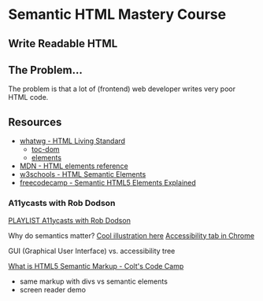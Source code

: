 # Semantic HTML Mastery Course

## Write Readable HTML

## The Problem...

The problem is that a lot of (frontend) web developer writes very poor HTML code.

## Resources

* [whatwg - HTML Living Standard](https://html.spec.whatwg.org/multipage/)
    * [toc-dom](https://html.spec.whatwg.org/multipage/#toc-dom)
    * [elements](https://html.spec.whatwg.org/multipage/dom.html#elements)
* [MDN - HTML elements reference](https://developer.mozilla.org/en-US/docs/Web/HTML/Element)
* [w3schools - HTML Semantic Elements](https://www.w3schools.com/html/html5_semantic_elements.asp)
* [freecodecamp - Semantic HTML5 Elements Explained](https://www.freecodecamp.org/news/semantic-html5-elements/)


### A11ycasts with Rob Dodson

[PLAYLIST A11ycasts with Rob Dodson](https://www.youtube.com/playlist?list=PLNYkxOF6rcICWx0C9LVWWVqvHlYJyqw7g)

Why do semantics matter?
[Cool illustration here](https://youtu.be/g2tzEil5TL0?t=142)
[Accessibility tab in Chrome](https://youtu.be/g2tzEil5TL0?t=469)

GUI (Graphical User Interface) vs. accessibility tree


[What is HTML5 Semantic Markup - Colt's Code Camp](https://youtu.be/naha1DIHK4E)
- same markup with divs vs semantic elements
- screen reader demo